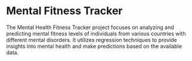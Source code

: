 # Mental Fitness Tracker

The Mental Health Fitness Tracker project focuses on analyzing and predicting mental fitness levels of individuals from various countries with different mental disorders. It utilizes regression techniques to provide insights into mental health and make predictions based on the available data.
